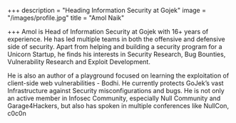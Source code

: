 +++
description = "Heading Information Security at Gojek"
image = "/images/profile.jpg"
title = "Amol Naik"

+++
Amol is Head of Information Security at Gojek with 16+ years of experience. He has led multiple teams in both the offensive and defensive side of security. Apart from helping and building a security program for a Unicorn Startup, he finds his interests in Security Research, Bug Bounties, Vulnerability Research and Exploit Development. 

He is also an author of a playground focused on learning the exploitation of client-side web vulnerabilities - Bodhi. He currently protects GoJek’s vast Infrastructure against Security misconfigurations and bugs. He is not only an active member in Infosec Community, especially Null Community and Garage4Hackers, but also has spoken in multiple conferences like NullCon, c0c0n